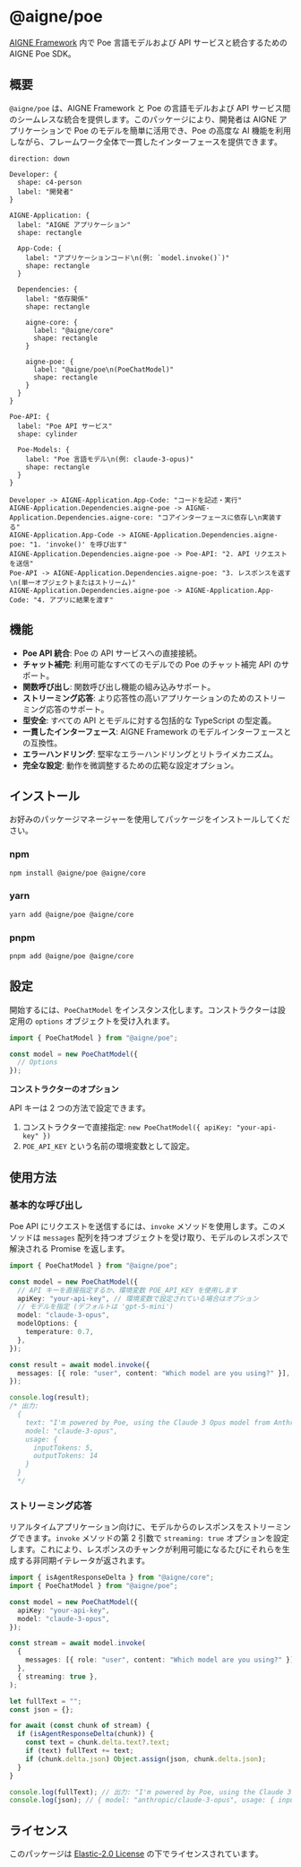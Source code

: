 # @aigne/poe

[AIGNE Framework](https://github.com/AIGNE-io/aigne-framework) 内で Poe 言語モデルおよび API サービスと統合するための AIGNE Poe SDK。

## 概要

`@aigne/poe` は、AIGNE Framework と Poe の言語モデルおよび API サービス間のシームレスな統合を提供します。このパッケージにより、開発者は AIGNE アプリケーションで Poe のモデルを簡単に活用でき、Poe の高度な AI 機能を利用しながら、フレームワーク全体で一貫したインターフェースを提供できます。

```d2
direction: down

Developer: {
  shape: c4-person
  label: "開発者"
}

AIGNE-Application: {
  label: "AIGNE アプリケーション"
  shape: rectangle

  App-Code: {
    label: "アプリケーションコード\n(例: `model.invoke()`)"
    shape: rectangle
  }

  Dependencies: {
    label: "依存関係"
    shape: rectangle

    aigne-core: {
      label: "@aigne/core"
      shape: rectangle
    }

    aigne-poe: {
      label: "@aigne/poe\n(PoeChatModel)"
      shape: rectangle
    }
  }
}

Poe-API: {
  label: "Poe API サービス"
  shape: cylinder

  Poe-Models: {
    label: "Poe 言語モデル\n(例: claude-3-opus)"
    shape: rectangle
  }
}

Developer -> AIGNE-Application.App-Code: "コードを記述・実行"
AIGNE-Application.Dependencies.aigne-poe -> AIGNE-Application.Dependencies.aigne-core: "コアインターフェースに依存し\n実装する"
AIGNE-Application.App-Code -> AIGNE-Application.Dependencies.aigne-poe: "1. 'invoke()' を呼び出す"
AIGNE-Application.Dependencies.aigne-poe -> Poe-API: "2. API リクエストを送信"
Poe-API -> AIGNE-Application.Dependencies.aigne-poe: "3. レスポンスを返す\n(単一オブジェクトまたはストリーム)"
AIGNE-Application.Dependencies.aigne-poe -> AIGNE-Application.App-Code: "4. アプリに結果を渡す"
```

## 機能

*   **Poe API 統合**: Poe の API サービスへの直接接続。
*   **チャット補完**: 利用可能なすべてのモデルでの Poe のチャット補完 API のサポート。
*   **関数呼び出し**: 関数呼び出し機能の組み込みサポート。
*   **ストリーミング応答**: より応答性の高いアプリケーションのためのストリーミング応答のサポート。
*   **型安全**: すべての API とモデルに対する包括的な TypeScript の型定義。
*   **一貫したインターフェース**: AIGNE Framework のモデルインターフェースとの互換性。
*   **エラーハンドリング**: 堅牢なエラーハンドリングとリトライメカニズム。
*   **完全な設定**: 動作を微調整するための広範な設定オプション。

## インストール

お好みのパッケージマネージャーを使用してパッケージをインストールしてください。

### npm

```bash
npm install @aigne/poe @aigne/core
```

### yarn

```bash
yarn add @aigne/poe @aigne/core
```

### pnpm

```bash
pnpm add @aigne/poe @aigne/core
```

## 設定

開始するには、`PoeChatModel` をインスタンス化します。コンストラクターは設定用の `options` オブジェクトを受け入れます。

```typescript
import { PoeChatModel } from "@aigne/poe";

const model = new PoeChatModel({
  // Options
});
```

**コンストラクターのオプション**

<x-field-group>
    <x-field data-name="apiKey" data-type="string" data-required="false" data-desc="あなたの Poe API キー。指定しない場合、SDK は環境変数 `POE_API_KEY` を使用します。"></x-field>
    <x-field data-name="model" data-type="string" data-required="false" data-default="'gpt-5-mini'" data-desc="補完に使用する特定の Poe モデル (例: 'claude-3-opus')。"></x-field>
    <x-field data-name="baseURL" data-type="string" data-required="false" data-default="'https://api.poe.com/v1'" data-desc="Poe API のベース URL。"></x-field>
    <x-field data-name="modelOptions" data-type="object" data-required="false" data-desc="モデル API に渡す追加のオプション。`temperature` や `top_p` など。"></x-field>
</x-field-group>

API キーは 2 つの方法で設定できます。
1.  コンストラクターで直接指定: `new PoeChatModel({ apiKey: "your-api-key" })`
2.  `POE_API_KEY` という名前の環境変数として設定。

## 使用方法

### 基本的な呼び出し

Poe API にリクエストを送信するには、`invoke` メソッドを使用します。このメソッドは `messages` 配列を持つオブジェクトを受け取り、モデルのレスポンスで解決される Promise を返します。

```typescript
import { PoeChatModel } from "@aigne/poe";

const model = new PoeChatModel({
  // API キーを直接指定するか、環境変数 POE_API_KEY を使用します
  apiKey: "your-api-key", // 環境変数で設定されている場合はオプション
  // モデルを指定 (デフォルトは 'gpt-5-mini')
  model: "claude-3-opus",
  modelOptions: {
    temperature: 0.7,
  },
});

const result = await model.invoke({
  messages: [{ role: "user", content: "Which model are you using?" }],
});

console.log(result);
/* 出力:
  {
    text: "I'm powered by Poe, using the Claude 3 Opus model from Anthropic.",
    model: "claude-3-opus",
    usage: {
      inputTokens: 5,
      outputTokens: 14
    }
  }
  */
```

### ストリーミング応答

リアルタイムアプリケーション向けに、モデルからのレスポンスをストリーミングできます。`invoke` メソッドの第 2 引数で `streaming: true` オプションを設定します。これにより、レスポンスのチャンクが利用可能になるたびにそれらを生成する非同期イテレータが返されます。

```typescript
import { isAgentResponseDelta } from "@aigne/core";
import { PoeChatModel } from "@aigne/poe";

const model = new PoeChatModel({
  apiKey: "your-api-key",
  model: "claude-3-opus",
});

const stream = await model.invoke(
  {
    messages: [{ role: "user", content: "Which model are you using?" }],
  },
  { streaming: true },
);

let fullText = "";
const json = {};

for await (const chunk of stream) {
  if (isAgentResponseDelta(chunk)) {
    const text = chunk.delta.text?.text;
    if (text) fullText += text;
    if (chunk.delta.json) Object.assign(json, chunk.delta.json);
  }
}

console.log(fullText); // 出力: "I'm powered by Poe, using the Claude 3 Opus model from Anthropic."
console.log(json); // { model: "anthropic/claude-3-opus", usage: { inputTokens: 5, outputTokens: 14 } }
```

## ライセンス

このパッケージは [Elastic-2.0 License](https://github.com/AIGNE-io/aigne-framework/blob/main/LICENSE.md) の下でライセンスされています。